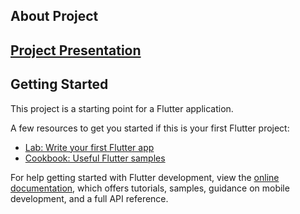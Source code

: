 ## About Project


## [Project Presentation](https://docs.google.com/presentation/d/1gAqLGnI-VElM1oBm7CzFcgsayYcl3P7aegI5acxpkRQ/edit?usp=sharing)

## Getting Started

This project is a starting point for a Flutter application.

A few resources to get you started if this is your first Flutter project:

- [Lab: Write your first Flutter app](https://docs.flutter.dev/get-started/codelab)
- [Cookbook: Useful Flutter samples](https://docs.flutter.dev/cookbook)

For help getting started with Flutter development, view the
[online documentation](https://docs.flutter.dev/), which offers tutorials,
samples, guidance on mobile development, and a full API reference.
